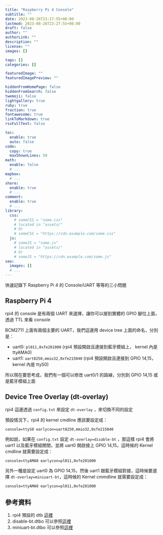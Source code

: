 ```yaml
---
title: "Raspberry Pi 4 Console"
subtitle: ""
date: 2023-08-26T23:27:55+08:00
lastmod: 2023-08-26T23:27:55+08:00
draft: false
author: ""
authorLink: ""
description: ""
license: ""
images: []

tags: []
categories: []

featuredImage: ""
featuredImagePreview: ""

hiddenFromHomePage: false
hiddenFromSearch: false
twemoji: false
lightgallery: true
ruby: true
fraction: true
fontawesome: true
linkToMarkdown: true
rssFullText: false

toc:
  enable: true
  auto: false
code:
  copy: true
  maxShownLines: 50
math:
  enable: false
  # ...
mapbox:
  # ...
share:
  enable: true
  # ...
comment:
  enable: true
  # ...
library:
  css:
    # someCSS = "some.css"
    # located in "assets/"
    # Or
    # someCSS = "https://cdn.example.com/some.css"
  js:
    # someJS = "some.js"
    # located in "assets/"
    # Or
    # someJS = "https://cdn.example.com/some.js"
seo:
  images: []
  # ...
---
```


快速記錄下 Raspberry Pi 4 的 Console/UART 等等的三小問題

<!--more-->

## Raspberry Pi 4

rpi4 的 console 是有兩個 UART 來選擇，讓你可以接到實體的 GPIO 腳位上面，透過 TTL 來看 console

BCM2711 上面有兩個主要的 UART，我們這邊用 device tree 上面的命名，分別是：
- uart0: `pl011,0xfe201000` (rpi4 預設開啟且連接到藍牙模組上， kernel 內是 ttyAMA0)
- uart1: `uart8250,mmio32,0xfe215040` (rpi4 預設開啟且連接到 GPIO 14,15， kernel 內是 ttyS0)

所以現在要思考成，我們有一個可以修改 uart0/1 的路線，分別到 GPIO 14,15 或是藍牙模組上面

## Device Tree Overlay (dt-overlay)

rpi4 這邊透過 `config.txt` 來設定 `dt-overlay` ，來切換不同的設定

預設情況下，rpi4 的 kernel cmdline 應該要設定成：
```
console=ttyS0 earlycon=uart8250,mmio32,0xfe215040
```

例如說，如果在 `config.txt` 設定 `dt-overlay=disable-bt` ，那這樣 rpi4 會將 uart1 以及藍牙模組關閉，並將 uart0 開啟接上 GPIO 14,15，這時候的 Kernel cmdline 就需要設定成：
```
console=ttyAMA0 earlycon=pl011,0xfe201000
```

另外一種是設定 uart0 為 GPIO 14,15，然後 uart1 跟藍牙模組對接，這時候要選擇 `dt-overlay=miniuart-bt`，這時候的 Kernel cmmdline 就需要設定成：

```
console=ttyAMA0 earlycon=pl011,0xfe201000
```

## 參考資料

1. rpi4 預設的 dtb [這裡](https://github.com/raspberrypi/linux/blob/655fc658a15ae7a6f37103754adb39ba52a9a14e/arch/arm/boot/dts/bcm2711-rpi-4-b.dts#L231)
2. disable-bt.dtbo 可以參照[這裡](https://github.com/raspberrypi/linux/blob/655fc658a15ae7a6f37103754adb39ba52a9a14e/arch/arm/boot/dts/overlays/disable-bt-overlay.dts)
3. miniuart-bt.dtbo 可以參照[這裡](https://github.com/raspberrypi/linux/blob/655fc658a15ae7a6f37103754adb39ba52a9a14e/arch/arm/boot/dts/overlays/miniuart-bt-overlay.dts)
